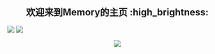 <div align="center">
  <h2>欢迎来到Memory的主页 :high_brightness:</h2>
</div>

[![](https://img.shields.io/badge/Java-sss-23fff.svg)](https://memoryzy.pages.dev/) [![](https://img.shields.io/badge/Blog-@Memory-23fff.svg)](https://memoryzy.pages.dev/)


<div align="center">
  <img src="https://github-readme-stats.vercel.app/api?username=MemoryZy&show_icons=true&theme=radical"/> 
</div>
